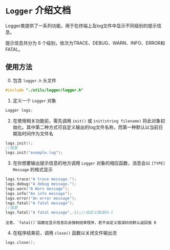 # `Logger` 介绍文档

Logger类提供了一系列功能，用于在终端上及log文件中显示不同级别的提示信息。

提示信息共分为 6 个级别，依次为TRACE、DEBUG、WARN、INFO、ERROR和FATAL。

## 使用方法

0. 包含 `logger.h` 头文件
```cpp
#include "./utils/logger/logger.h"
```

1. 定义一个 `Logger` 对象
```cpp
Logger logs;
```

2. 在使用相关功能前，需先调用 `init()` 或 `init(string filename)` 将此对象初始化。其中第二种方式可自定义输出的log文件名称，而第一种默认以当前日期及时间作为文件名
```cpp
logs.init();
//或是
logs.init("example.log");
```

3. 在你想要输出提示信息的地方调用 `Logger` 对象的相应函数，消息会以 `[TYPE] Message` 的格式显示
```cpp
logs.trace("A trace message.");
logs.debug("A debug message.");
logs.warn("A Warn message");
logs.info("An info message");
logs.error("An error message");
logs.fatal("A fatal message");
//或是
logs.fatal("A fatal message",-1);//自定义错误码-1
```

    注意，`fatal()`函数在显示信息后会强制结束程序，若不自定义错误码则默认返回值 0

4. 在程序结束前，调用 `close()` 函数以关闭文件输出流
```cpp
logs.close();
```